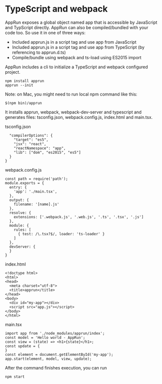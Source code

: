 # TypeScript and webpack

AppRun exposes a global object named app that is accessible by JavaScript and TypScript directly. AppRun can also be compiled/bundled with your code too. So use it in one of three ways:

* Included apprun.js in a script tag and use app from JavaScript
* Included apprun.js in a script tag and use app from TypeScript (by referencing to apprun.d.ts)
* Compile/bundle using webpack and ts-load using ES2015 import


AppRun includes a cli to initialize a TypeScript and webpack configured project.

```
npm install apprun
apprun --init
```
Note: on Mac, you might need to run local npm command like this:

```
$(npm bin)/apprun
```

It installs apprun, webpack, webpack-dev-server and typescript and generates files: tsconfig.json, webpack.config.js, index.html and main.tsx.


tsconfig.json
```
  "compilerOptions": {
    "target": "es5",
    "jsx": "react",
    "reactNamespace": "app",
    "lib": ["dom", "es2015", "es5"]
  }
}
```

webpack.config.js
```
const path = require('path');
module.exports = {
  entry: {
    'app': './main.tsx',
  },
  output: {
    filename: '[name].js'
  },
  resolve: {
    extensions: ['.webpack.js', '.web.js', '.ts', '.tsx', '.js']
  },
  module: {
    rules: [
      { test: /\.tsx?$/, loader: 'ts-loader' }
    ]
  },
  devServer: {
  }
}
```

index.html
```
<!doctype html>
<html>
<head>
  <meta charset="utf-8">
  <title>apprun</title>
</head>
<body>
  <div id="my-app"></div>
  <script src="app.js"></script>
</body>
</html>
```

main.tsx
```
import app from './node_modules/apprun/index';
const model = 'Hello world - AppRun';
const view = (state) => <h1>{state}</h1>;
const update = {
}
const element = document.getElementById('my-app');
app.start(element, model, view, update);
```

After the command finishes execution, you can run
```
npm start
```
